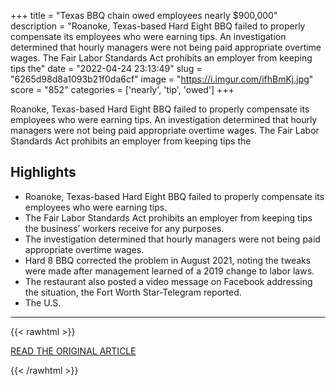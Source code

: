 +++
title = "Texas BBQ chain owed employees nearly $900,000"
description = "Roanoke, Texas-based Hard Eight BBQ failed to properly compensate its employees who were earning tips. An investigation determined that hourly managers were not being paid appropriate overtime wages. The Fair Labor Standards Act prohibits an employer from keeping tips the"
date = "2022-04-24 23:13:49"
slug = "6265d98d8a1093b21f0da6cf"
image = "https://i.imgur.com/ifhBmKj.jpg"
score = "852"
categories = ['nearly', 'tip', 'owed']
+++

Roanoke, Texas-based Hard Eight BBQ failed to properly compensate its employees who were earning tips. An investigation determined that hourly managers were not being paid appropriate overtime wages. The Fair Labor Standards Act prohibits an employer from keeping tips the

## Highlights

- Roanoke, Texas-based Hard Eight BBQ failed to properly compensate its employees who were earning tips.
- The Fair Labor Standards Act prohibits an employer from keeping tips the business’ workers receive for any purposes.
- The investigation determined that hourly managers were not being paid appropriate overtime wages.
- Hard 8 BBQ corrected the problem in August 2021, noting the tweaks were made after management learned of a 2019 change to labor laws.
- The restaurant also posted a video message on Facebook addressing the situation, the Fort Worth Star-Telegram reported.
- The U.S.

---

{{< rawhtml >}}
  <p class="article-category">
    <a target="_blank" href="https://www.kiro7.com/news/trending/texas-bbq-chain-owed-employees-nearly-900000/4ZO7QXTMNZHRHC4WODPMEKTXNU/">READ THE ORIGINAL ARTICLE</a>
  </p>
{{< /rawhtml >}}
